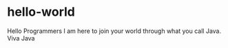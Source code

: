 # hello-world

Hello Programmers
I am here to join your world through what you call Java. 
Viva Java
